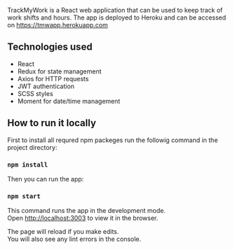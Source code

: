 TrackMyWork is a React web application that can be used to keep track of work shifts and hours. 
The app is deployed to Heroku and can be accessed on https://tmwapp.herokuapp.com

## Technologies used

* React
* Redux for state management
* Axios for HTTP requests
* JWT authentication
* SCSS styles
* Moment for date/time management

## How to run it locally

First to install all requred npm packeges run the followig command in the project directory:

### `npm install`

Then you can run the app:

### `npm start`

This command runs the app in the development mode.<br>
Open [http://localhost:3003](http://localhost:3003) to view it in the browser.

The page will reload if you make edits.<br>
You will also see any lint errors in the console.

